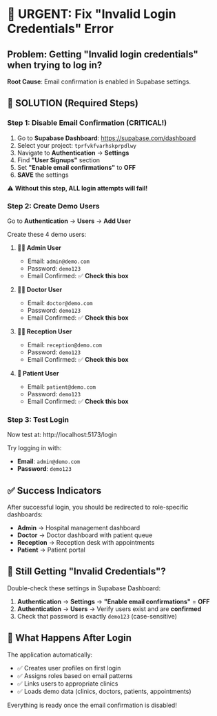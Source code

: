 # 🚨 URGENT: Fix "Invalid Login Credentials" Error

## Problem: Getting "Invalid login credentials" when trying to log in?

**Root Cause**: Email confirmation is enabled in Supabase settings.

## 🔧 SOLUTION (Required Steps)

### Step 1: Disable Email Confirmation (CRITICAL!)
1. Go to **Supabase Dashboard**: https://supabase.com/dashboard
2. Select your project: `tprfvkfvarhskprpdlwy`
3. Navigate to **Authentication** → **Settings**
4. Find **"User Signups"** section
5. Set **"Enable email confirmations"** to **OFF**
6. **SAVE** the settings

⚠️ **Without this step, ALL login attempts will fail!**

### Step 2: Create Demo Users
Go to **Authentication** → **Users** → **Add User**

Create these 4 demo users:

1. **👨‍💼 Admin User**
   - Email: `admin@demo.com`
   - Password: `demo123`
   - Email Confirmed: ✅ **Check this box**

2. **👨‍⚕️ Doctor User**
   - Email: `doctor@demo.com`
   - Password: `demo123`
   - Email Confirmed: ✅ **Check this box**

3. **👩‍💼 Reception User**
   - Email: `reception@demo.com`
   - Password: `demo123`
   - Email Confirmed: ✅ **Check this box**

4. **👤 Patient User**
   - Email: `patient@demo.com`
   - Password: `demo123`
   - Email Confirmed: ✅ **Check this box**

### Step 3: Test Login
Now test at: http://localhost:5173/login

Try logging in with:
- **Email**: `admin@demo.com`
- **Password**: `demo123`

## ✅ Success Indicators
After successful login, you should be redirected to role-specific dashboards:
- **Admin** → Hospital management dashboard
- **Doctor** → Doctor dashboard with patient queue
- **Reception** → Reception desk with appointments
- **Patient** → Patient portal

## 🚨 Still Getting "Invalid Credentials"?
Double-check these settings in Supabase Dashboard:

1. **Authentication** → **Settings** → **"Enable email confirmations"** = **OFF**
2. **Authentication** → **Users** → Verify users exist and are **confirmed**
3. Check that password is exactly `demo123` (case-sensitive)

## 🎯 What Happens After Login
The application automatically:
- ✅ Creates user profiles on first login
- ✅ Assigns roles based on email patterns
- ✅ Links users to appropriate clinics
- ✅ Loads demo data (clinics, doctors, patients, appointments)

Everything is ready once the email confirmation is disabled!